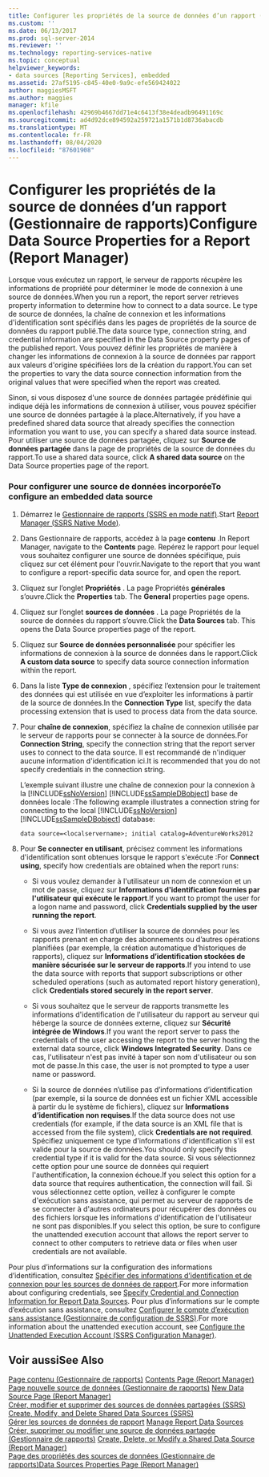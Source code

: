 ```yaml
---
title: Configurer les propriétés de la source de données d’un rapport (Gestionnaire de rapports) | Microsoft Docs
ms.custom: ''
ms.date: 06/13/2017
ms.prod: sql-server-2014
ms.reviewer: ''
ms.technology: reporting-services-native
ms.topic: conceptual
helpviewer_keywords:
- data sources [Reporting Services], embedded
ms.assetid: 27af5195-c845-40e0-9a9c-efe569424022
author: maggiesMSFT
ms.author: maggies
manager: kfile
ms.openlocfilehash: 42969b4667dd71e4c6413f38e4deadb96491169c
ms.sourcegitcommit: ad4d92dce894592a259721a1571b1d8736abacdb
ms.translationtype: MT
ms.contentlocale: fr-FR
ms.lasthandoff: 08/04/2020
ms.locfileid: "87601908"
---
```

# <a name="configure-data-source-properties-for-a-report--report-manager"></a><span data-ttu-id="56dbc-102">Configurer les propriétés de la source de données d’un rapport (Gestionnaire de rapports)</span><span class="sxs-lookup"><span data-stu-id="56dbc-102">Configure Data Source Properties for a Report  (Report Manager)</span></span>
  <span data-ttu-id="56dbc-103">Lorsque vous exécutez un rapport, le serveur de rapports récupère les informations de propriété pour déterminer le mode de connexion à une source de données.</span><span class="sxs-lookup"><span data-stu-id="56dbc-103">When you run a report, the report server retrieves property information to determine how to connect to a data source.</span></span> <span data-ttu-id="56dbc-104">Le type de source de données, la chaîne de connexion et les informations d'identification sont spécifiés dans les pages de propriétés de la source de données du rapport publié.</span><span class="sxs-lookup"><span data-stu-id="56dbc-104">The data source type, connection string, and credential information are specified in the Data Source property pages of the published report.</span></span> <span data-ttu-id="56dbc-105">Vous pouvez définir les propriétés de manière à changer les informations de connexion à la source de données par rapport aux valeurs d'origine spécifiées lors de la création du rapport.</span><span class="sxs-lookup"><span data-stu-id="56dbc-105">You can set the properties to vary the data source connection information from the original values that were specified when the report was created.</span></span>  
  
 <span data-ttu-id="56dbc-106">Sinon, si vous disposez d'une source de données partagée prédéfinie qui indique déjà les informations de connexion à utiliser, vous pouvez spécifier une source de données partagée à la place.</span><span class="sxs-lookup"><span data-stu-id="56dbc-106">Alternatively, if you have a predefined shared data source that already specifies the connection information you want to use, you can specify a shared data source instead.</span></span> <span data-ttu-id="56dbc-107">Pour utiliser une source de données partagée, cliquez sur **Source de données partagée** dans la page de propriétés de la source de données du rapport.</span><span class="sxs-lookup"><span data-stu-id="56dbc-107">To use a shared data source, click **A shared data source** on the Data Source properties page of the report.</span></span>  
  
### <a name="to-configure-an-embedded-data-source"></a><span data-ttu-id="56dbc-108">Pour configurer une source de données incorporée</span><span class="sxs-lookup"><span data-stu-id="56dbc-108">To configure an embedded data source</span></span>  
  
1.  <span data-ttu-id="56dbc-109">Démarrez le [Gestionnaire de rapports &#40;SSRS en mode natif&#41;](../report-manager-ssrs-native-mode.md).</span><span class="sxs-lookup"><span data-stu-id="56dbc-109">Start [Report Manager  &#40;SSRS Native Mode&#41;](../report-manager-ssrs-native-mode.md).</span></span>  
  
2.  <span data-ttu-id="56dbc-110">Dans Gestionnaire de rapports, accédez à la page **contenu** .</span><span class="sxs-lookup"><span data-stu-id="56dbc-110">In Report Manager, navigate to the **Contents** page.</span></span> <span data-ttu-id="56dbc-111">Repérez le rapport pour lequel vous souhaitez configurer une source de données spécifique, puis cliquez sur cet élément pour l'ouvrir.</span><span class="sxs-lookup"><span data-stu-id="56dbc-111">Navigate to the report that you want to configure a report-specific data source for, and open the report.</span></span>  
  
3.  <span data-ttu-id="56dbc-112">Cliquez sur l’onglet **Propriétés** . La page Propriétés **générales** s’ouvre.</span><span class="sxs-lookup"><span data-stu-id="56dbc-112">Click the **Properties** tab. The **General** properties page opens.</span></span>  
  
4.  <span data-ttu-id="56dbc-113">Cliquez sur l’onglet **sources de données** . La page Propriétés de la source de données du rapport s’ouvre.</span><span class="sxs-lookup"><span data-stu-id="56dbc-113">Click the **Data Sources** tab. This opens the Data Source properties page of the report.</span></span>  
  
5.  <span data-ttu-id="56dbc-114">Cliquez sur **Source de données personnalisée** pour spécifier les informations de connexion à la source de données dans le rapport.</span><span class="sxs-lookup"><span data-stu-id="56dbc-114">Click **A custom data source** to specify data source connection information within the report.</span></span>  
  
6.  <span data-ttu-id="56dbc-115">Dans la liste **Type de connexion** , spécifiez l’extension pour le traitement des données qui est utilisée en vue d’exploiter les informations à partir de la source de données.</span><span class="sxs-lookup"><span data-stu-id="56dbc-115">In the **Connection Type** list, specify the data processing extension that is used to process data from the data source.</span></span>  
  
7.  <span data-ttu-id="56dbc-116">Pour **chaîne de connexion**, spécifiez la chaîne de connexion utilisée par le serveur de rapports pour se connecter à la source de données.</span><span class="sxs-lookup"><span data-stu-id="56dbc-116">For **Connection String**, specify the connection string that the report server uses to connect to the data source.</span></span> <span data-ttu-id="56dbc-117">Il est recommandé de n'indiquer aucune information d'identification ici.</span><span class="sxs-lookup"><span data-stu-id="56dbc-117">It is recommended that you do not specify credentials in the connection string.</span></span>  
  
     <span data-ttu-id="56dbc-118">L’exemple suivant illustre une chaîne de connexion pour la connexion à la [!INCLUDE[ssNoVersion](../../includes/ssnoversion-md.md)] [!INCLUDE[ssSampleDBobject](../../includes/sssampledbobject-md.md)] base de données locale :</span><span class="sxs-lookup"><span data-stu-id="56dbc-118">The following example illustrates a connection string for connecting to the local [!INCLUDE[ssNoVersion](../../includes/ssnoversion-md.md)] [!INCLUDE[ssSampleDBobject](../../includes/sssampledbobject-md.md)] database:</span></span>  
  
    ```  
    data source=<localservername>; initial catalog=AdventureWorks2012  
    ```  
  
8.  <span data-ttu-id="56dbc-119">Pour **Se connecter en utilisant**, précisez comment les informations d'identification sont obtenues lorsque le rapport s'exécute :</span><span class="sxs-lookup"><span data-stu-id="56dbc-119">For **Connect using**, specify how credentials are obtained when the report runs:</span></span>  
  
    -   <span data-ttu-id="56dbc-120">Si vous voulez demander à l'utilisateur un nom de connexion et un mot de passe, cliquez sur **Informations d'identification fournies par l'utilisateur qui exécute le rapport**.</span><span class="sxs-lookup"><span data-stu-id="56dbc-120">If you want to prompt the user for a logon name and password, click **Credentials supplied by the user running the report**.</span></span>  
  
    -   <span data-ttu-id="56dbc-121">Si vous avez l’intention d’utiliser la source de données pour les rapports prenant en charge des abonnements ou d’autres opérations planifiées (par exemple, la création automatique d’historiques de rapports), cliquez sur **Informations d’identification stockées de manière sécurisée sur le serveur de rapports**.</span><span class="sxs-lookup"><span data-stu-id="56dbc-121">If you intend to use the data source with reports that support subscriptions or other scheduled operations (such as automated report history generation), click **Credentials stored securely in the report server**.</span></span>  
  
    -   <span data-ttu-id="56dbc-122">Si vous souhaitez que le serveur de rapports transmette les informations d'identification de l'utilisateur du rapport au serveur qui héberge la source de données externe, cliquez sur **Sécurité intégrée de Windows**.</span><span class="sxs-lookup"><span data-stu-id="56dbc-122">If you want the report server to pass the credentials of the user accessing the report to the server hosting the external data source, click **Windows Integrated Security**.</span></span> <span data-ttu-id="56dbc-123">Dans ce cas, l'utilisateur n'est pas invité à taper son nom d'utilisateur ou son mot de passe.</span><span class="sxs-lookup"><span data-stu-id="56dbc-123">In this case, the user is not prompted to type a user name or password.</span></span>  
  
    -   <span data-ttu-id="56dbc-124">Si la source de données n’utilise pas d’informations d’identification (par exemple, si la source de données est un fichier XML accessible à partir du le système de fichiers), cliquez sur **Informations d’identification non requises**.</span><span class="sxs-lookup"><span data-stu-id="56dbc-124">If the data source does not use credentials (for example, if the data source is an XML file that is accessed from the file system), click **Credentials are not required**.</span></span> <span data-ttu-id="56dbc-125">Spécifiez uniquement ce type d'informations d'identification s'il est valide pour la source de données.</span><span class="sxs-lookup"><span data-stu-id="56dbc-125">You should only specify this credential type if it is valid for the data source.</span></span> <span data-ttu-id="56dbc-126">Si vous sélectionnez cette option pour une source de données qui requiert l'authentification, la connexion échoue.</span><span class="sxs-lookup"><span data-stu-id="56dbc-126">If you select this option for a data source that requires authentication, the connection will fail.</span></span> <span data-ttu-id="56dbc-127">Si vous sélectionnez cette option, veillez à configurer le compte d'exécution sans assistance, qui permet au serveur de rapports de se connecter à d'autres ordinateurs pour récupérer des données ou des fichiers lorsque les informations d'identification de l'utilisateur ne sont pas disponibles.</span><span class="sxs-lookup"><span data-stu-id="56dbc-127">If you select this option, be sure to configure the unattended execution account that allows the report server to connect to other computers to retrieve data or files when user credentials are not available.</span></span>  
  
 <span data-ttu-id="56dbc-128">Pour plus d’informations sur la configuration des informations d’identification, consultez [Spécifier des informations d’identification et de connexion pour les sources de données de rapport](specify-credential-and-connection-information-for-report-data-sources.md).</span><span class="sxs-lookup"><span data-stu-id="56dbc-128">For more information about configuring credentials, see [Specify Credential and Connection Information for Report Data Sources](specify-credential-and-connection-information-for-report-data-sources.md).</span></span> <span data-ttu-id="56dbc-129">Pour plus d’informations sur le compte d’exécution sans assistance, consultez [Configurer le compte d’exécution sans assistance &#40;Gestionnaire de configuration de SSRS&#41;](../install-windows/configure-the-unattended-execution-account-ssrs-configuration-manager.md).</span><span class="sxs-lookup"><span data-stu-id="56dbc-129">For more information about the unattended execution account, see [Configure the Unattended Execution Account &#40;SSRS Configuration Manager&#41;](../install-windows/configure-the-unattended-execution-account-ssrs-configuration-manager.md).</span></span>  
  
## <a name="see-also"></a><span data-ttu-id="56dbc-130">Voir aussi</span><span class="sxs-lookup"><span data-stu-id="56dbc-130">See Also</span></span>  
 <span data-ttu-id="56dbc-131">[Page contenu &#40;Gestionnaire de rapports&#41;](../contents-page-report-manager.md) </span><span class="sxs-lookup"><span data-stu-id="56dbc-131">[Contents Page &#40;Report Manager&#41;](../contents-page-report-manager.md) </span></span>  
 <span data-ttu-id="56dbc-132">[Page nouvelle source de données &#40;Gestionnaire de rapports&#41;](../new-data-source-page-report-manager.md) </span><span class="sxs-lookup"><span data-stu-id="56dbc-132">[New Data Source Page &#40;Report Manager&#41;](../new-data-source-page-report-manager.md) </span></span>  
 <span data-ttu-id="56dbc-133">[Créer, modifier et supprimer des sources de données partagées &#40;SSRS&#41;](create-modify-and-delete-shared-data-sources-ssrs.md) </span><span class="sxs-lookup"><span data-stu-id="56dbc-133">[Create, Modify, and Delete Shared Data Sources &#40;SSRS&#41;](create-modify-and-delete-shared-data-sources-ssrs.md) </span></span>  
 <span data-ttu-id="56dbc-134">[Gérer les sources de données de rapport](manage-report-data-sources.md) </span><span class="sxs-lookup"><span data-stu-id="56dbc-134">[Manage Report Data Sources](manage-report-data-sources.md) </span></span>  
 <span data-ttu-id="56dbc-135">[Créer, supprimer ou modifier une source de données partagée &#40;Gestionnaire de rapports&#41;](../create-delete-or-modify-a-shared-data-source-report-manager.md) </span><span class="sxs-lookup"><span data-stu-id="56dbc-135">[Create, Delete, or Modify a Shared Data Source &#40;Report Manager&#41;](../create-delete-or-modify-a-shared-data-source-report-manager.md) </span></span>  
 [<span data-ttu-id="56dbc-136">Page des propriétés des sources de données &#40;Gestionnaire de rapports&#41;</span><span class="sxs-lookup"><span data-stu-id="56dbc-136">Data Sources Properties Page &#40;Report Manager&#41;</span></span>](../data-sources-properties-page-report-manager.md)  
  
  
